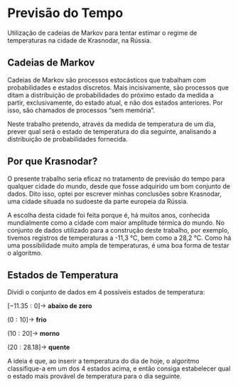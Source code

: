 # Previsão do Tempo

Utilização de cadeias de Markov para tentar estimar o regime de temperaturas na cidade de Krasnodar, na Rússia.

## Cadeias de Markov

Cadeias de Markov são processos estocásticos que trabalham com probabilidades e estados discretos. Mais incisivamente, são processos que ditam a distribuição de probabilidades do próximo estado da medida a partir, exclusivamente, do estado atual, e não dos estados anteriores. Por isso, são chamados de processos “sem memória”.

Neste trabalho pretendo, através da medida de temperatura de um dia, prever qual será o estado de temperatura do dia seguinte, analisando a distribuição de probabilidades fornecida.

## Por que Krasnodar?

O presente trabalho seria eficaz no tratamento de previsão do tempo para qualquer cidade do mundo, desde que fosse adquirido um bom conjunto de dados. Dito isso, optei por escrever minhas conclusões sobre Krasnodar, uma cidade situada no sudoeste da parte europeia da Rússia.

A escolha desta cidade foi feita porque é, há muitos anos, conhecida mundialmente como a cidade com maior amplitude térmica do mundo. No conjunto de dados utilizado para a construção deste trabalho, por exemplo, tivemos registros de temperaturas a -11,3 °C, bem como a 28,2 °C. Como há uma possibilidade muito ampla de temperaturas, é uma boa forma de testar o algoritmo.

## Estados de Temperatura

Dividi o conjunto de dados em 4 possíveis estados de temperatura:

$[-11.35:0] \rightarrow$ **abaixo de zero**

$(0:10] \rightarrow$ **frio**

$(10:20] \rightarrow$ **morno**

$(20:28.18] \rightarrow$ **quente**

A ideia é que, ao inserir a temperatura do dia de hoje, o algoritmo classifique-a em um dos 4 estados acima, e então consiga estabelecer qual o estado mais provável de temperatura para o dia seguinte.
